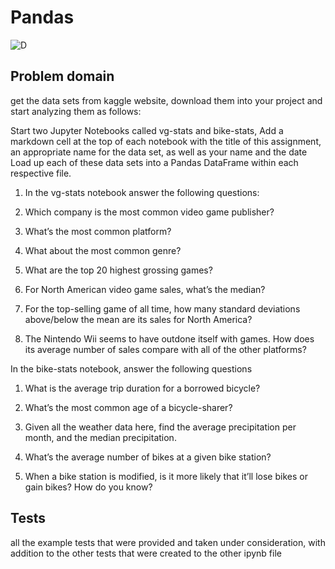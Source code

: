 # Pandas

![D](https://images8.alphacoders.com/614/thumbbig-614687.webp)

## Problem domain

get the data sets from kaggle website, download them into your project and start analyzing them as follows:

Start two Jupyter Notebooks called vg-stats and bike-stats, Add a markdown cell at the top of each notebook with the title of this assignment, an appropriate name for the data set, as well as your name and the date
Load up each of these data sets into a Pandas DataFrame within each respective file.

1. In the vg-stats notebook answer the following questions:

2. Which company is the most common video game publisher?

3. What’s the most common platform?

4. What about the most common genre?

5. What are the top 20 highest grossing games?

6. For North American video game sales, what’s the median?

7. For the top-selling game of all time, how many standard deviations above/below the mean are its sales for North America?
8. The Nintendo Wii seems to have outdone itself with games. How does its average number of sales compare with all of the other platforms?

In the bike-stats notebook, answer the following questions

1. What is the average trip duration for a borrowed bicycle?

2. What’s the most common age of a bicycle-sharer?

3. Given all the weather data here, find the average precipitation per month, and the median precipitation.

4. What’s the average number of bikes at a given bike station?

5. When a bike station is modified, is it more likely that it’ll lose bikes or gain bikes? How do you know?

## Tests

all the example tests that were provided and taken under consideration, with addition to the other tests that were created to the other ipynb file

